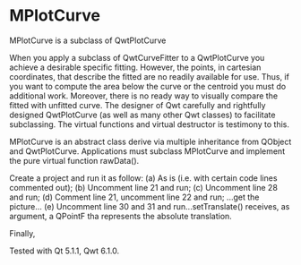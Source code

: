 MPlotCurve
==========

MPlotCurve is a subclass of QwtPlotCurve

When you apply a subclass of QwtCurveFitter to a QwtPlotCurve you achieve a desirable specific fitting. However, the points, in cartesian coordinates, that describe the fitted are no readily available for use. Thus, if you want to compute the area below the curve or the centroid you must do additional work. Moreover, there is no ready way to visually compare the fitted with unfitted curve. The designer of Qwt carefully and rightfully designed QwtPlotCurve (as well as many other Qwt classes) to facilitate subclassing. The virtual functions and virtual destructor is testimony to this.

MPlotCurve is an abstract class derive via multiple inheritance from QObject and QwtPlotCurve. Applications must subclass MPlotCurve and implement the pure virtual function rawData(). 

Create a project and run it as follow: (a) As is (i.e. with certain code lines commented out); (b) Uncomment line 21 and run; (c) Uncomment line 28 and run; (d) Comment line 21, uncomment line 22 and run; ...get the picture... (e) Uncomment line 30 and 31 and run...setTranslate() receives, as argument, a QPointF tha represents the absolute translation.

Finally, 

Tested with Qt 5.1.1, Qwt 6.1.0.



